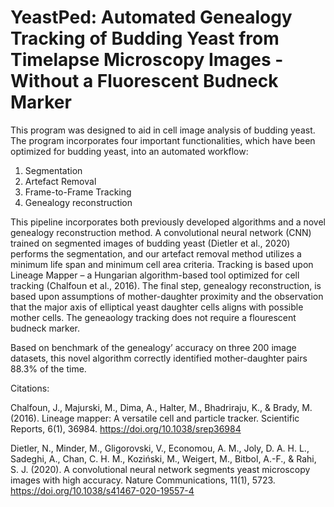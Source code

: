 # YeastPed: Automated Genealogy Tracking of Budding Yeast from Timelapse Microscopy Images - Without a Fluorescent Budneck Marker

This program was designed to aid in cell image analysis of budding yeast. The program incorporates four important functionalities, 
which have been optimized for budding yeast, into an automated workflow:
1)	Segmentation 
2)	Artefact Removal
3)	Frame-to-Frame Tracking
4)	Genealogy reconstruction 

This pipeline incorporates both previously developed algorithms and a novel genealogy reconstruction method. 
A convolutional neural network (CNN) trained on segmented images of budding yeast  (Dietler et al., 2020) performs the segmentation, 
and our artefact removal method utilizes a minimum life span and minimum cell area criteria. Tracking is based upon Lineage Mapper – 
a Hungarian algorithm-based tool optimized for cell tracking (Chalfoun et al., 2016). The final step, genealogy reconstruction, 
is based upon assumptions of mother-daughter proximity and the observation that the major axis of elliptical yeast daughter cells aligns 
with possible mother cells. The geneaology tracking does not require a flourescent budneck marker.

Based on benchmark of the genealogy’ accuracy on three 200 image datasets, this novel algorithm correctly identified mother-daughter pairs 
88.3% of the time.

Citations:

Chalfoun, J., Majurski, M., Dima, A., Halter, M., Bhadriraju, K., & Brady, M. (2016). Lineage mapper: 
  A versatile cell and particle tracker. Scientific Reports, 6(1), 36984. https://doi.org/10.1038/srep36984 

Dietler, N., Minder, M., Gligorovski, V., Economou, A. M., Joly, D. A. H. L., Sadeghi, A., Chan, C. H. M., Koziński, 
  M., Weigert, M., Bitbol, A.-F., & Rahi, S. J. (2020). A convolutional neural network segments yeast microscopy images 
  with high accuracy. Nature Communications, 11(1), 5723. https://doi.org/10.1038/s41467-020-19557-4 

